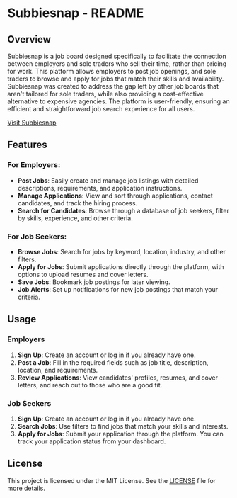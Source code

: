 # Subbiesnap - README

## Overview

Subbiesnap is a job board designed specifically to facilitate the connection between employers and sole traders who sell their time, rather than pricing for work. This platform allows employers to post job openings, and sole traders to browse and apply for jobs that match their skills and availability. Subbiesnap was created to address the gap left by other job boards that aren't tailored for sole traders, while also providing a cost-effective alternative to expensive agencies. The platform is user-friendly, ensuring an efficient and straightforward job search experience for all users.

[Visit Subbiesnap](https://subbiesnap.com/)

## Features

### For Employers:

- **Post Jobs**: Easily create and manage job listings with detailed descriptions, requirements, and application instructions.
- **Manage Applications**: View and sort through applications, contact candidates, and track the hiring process.
- **Search for Candidates**: Browse through a database of job seekers, filter by skills, experience, and other criteria.

### For Job Seekers:

- **Browse Jobs**: Search for jobs by keyword, location, industry, and other filters.
- **Apply for Jobs**: Submit applications directly through the platform, with options to upload resumes and cover letters.
- **Save Jobs**: Bookmark job postings for later viewing.
- **Job Alerts**: Set up notifications for new job postings that match your criteria.

## Usage

### Employers

1. **Sign Up**: Create an account or log in if you already have one.
2. **Post a Job**: Fill in the required fields such as job title, description, location, and requirements.
3. **Review Applications**: View candidates' profiles, resumes, and cover letters, and reach out to those who are a good fit.

### Job Seekers

1. **Sign Up**: Create an account or log in if you already have one.
2. **Search Jobs**: Use filters to find jobs that match your skills and interests.
3. **Apply for Jobs**: Submit your application through the platform. You can track your application status from your dashboard.

## License

This project is licensed under the MIT License. See the [LICENSE](LICENSE) file for more details.
